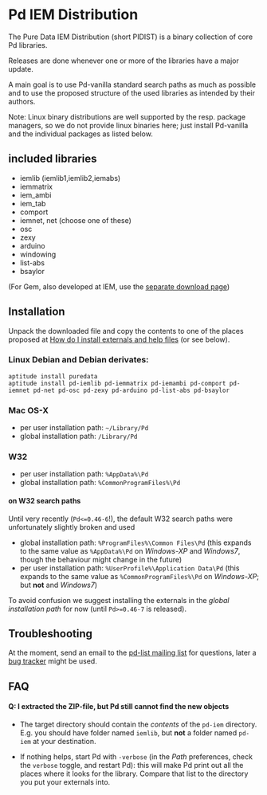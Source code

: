 Pd IEM Distribution
===================

The Pure Data IEM Distribution (short PIDIST) is a binary collection of core Pd
libraries.

Releases are done whenever one or more of the libraries have a major update.

A main goal is to use Pd-vanilla standard search paths as much as possible and
to use the proposed structure of the used libraries as intended by their
authors.

Note: Linux binary distributions are well supported by the resp. package
managers, so we do not provide linux binaries here; just install Pd-vanilla and
the individual packages as listed below.


## included libraries

- iemlib (iemlib1,iemlib2,iemabs)
- iemmatrix
- iem_ambi
- iem_tab
- comport
- iemnet, net (choose one of these)
- osc
- zexy
- arduino
- windowing
- list-abs
- bsaylor

(For Gem, also developed at IEM, use the [separate download page](http://gem.iem.at/))

## Installation

Unpack the downloaded file and copy the contents to one of the places proposed
at [How do I install externals and help files](http://puredata.info/docs/faq/how-do-i-install-externals-and-help-files/) (or see below).


### Linux Debian and Debian derivates:

    aptitude install puredata
    aptitude install pd-iemlib pd-iemmatrix pd-iemambi pd-comport pd-iemnet pd-net pd-osc pd-zexy pd-arduino pd-list-abs pd-bsaylor

### Mac OS-X

- per user installation path: `~/Library/Pd`
- global installation path: `/Library/Pd`

### W32

- per user installation path: `%AppData%\Pd`
- global installation path: `%CommonProgramFiles%\Pd`

#### on W32 search paths

Until very recently (`Pd<=0.46-6`!), the default W32 search paths were unfortunately slightly broken and used
- global installation path: `%ProgramFiles%\Common Files\Pd` (this expands to the same value as `%AppData%\Pd` on *Windows-XP* and *Windows7*, though the behaviour might change in the future)
- per user installation path: `%UserProfile%\Application Data\Pd` (this expands to the same value as `%CommonProgramFiles%\Pd` on *Windows-XP*; but **not** and *Windows7*)

To avoid confusion we suggest installing the externals in the *global installation path* for now (until `Pd>=0.46-7` is released).

## Troubleshooting

At the moment, send an email to the [pd-list mailing list](http://lists.puredata.info/listinfo/pd-list) for questions,
later a [bug tracker](https://github.com/iem-projects/pd-iem) might be used.



## FAQ

#### Q: I extracted the ZIP-file, but Pd still cannot find the new objects

- The target directory should contain the *contents* of the `pd-iem` directory.
E.g. you should have folder named `iemlib`, but **not** a folder named `pd-iem` at your destination.

- If nothing helps, start Pd with `-verbose` (in the *Path* preferences, check the `verbose` toggle, and restart Pd):
this will make Pd print out all the places where it looks for the library.
Compare that list to the directory you put your externals into.
